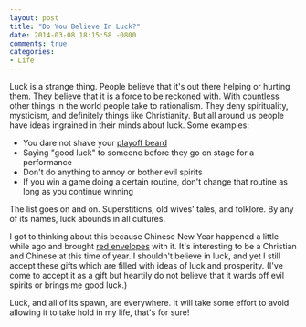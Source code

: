 ```yaml
---
layout: post
title: "Do You Believe In Luck?"
date: 2014-03-08 18:15:58 -0800
comments: true
categories: 
- Life
---
```

Luck is a strange thing.  People believe that it's out there helping or hurting them.  They believe that it is a force to be reckoned with.  With countless other things in the world people take to rationalism.  They deny spirituality, mysticism, and definitely things like Christianity.  But all around us people have ideas ingrained in their minds about luck.  Some examples:

 * You dare not shave your [playoff beard](http://en.wikipedia.org/wiki/Playoff_beard)
 * Saying "good luck" to someone before they go on stage for a performance
 * Don't do anything to annoy or bother evil spirits
 * If you win a game doing a certain routine, don't change that routine as long as you continue winning

The list goes on and on.  Superstitions, old wives' tales, and folklore.  By any of its names, luck abounds in all cultures.

I got to thinking about this because Chinese New Year happened a little while ago and brought [red envelopes](http://en.wikipedia.org/wiki/Red_envelope) with it.  It's interesting to be a Christian and Chinese at this time of year.  I shouldn't believe in luck, and yet I still accept these gifts which are filled with ideas of luck and prosperity.  (I've come to accept it as a gift but heartily do not believe that it wards off evil spirits or brings me good luck.)

Luck, and all of its spawn, are everywhere.  It will take some effort to avoid allowing it to take hold in my life, that's for sure!
